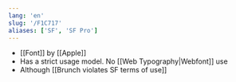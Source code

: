 ```yaml
---
lang: 'en'
slug: '/F1C717'
aliases: ['SF', 'SF Pro']
---
```


- [[Font]] by [[Apple]]
- Has a strict usage model. No [[Web Typography|Webfont]] use
- Although [[Brunch violates SF terms of use]]
